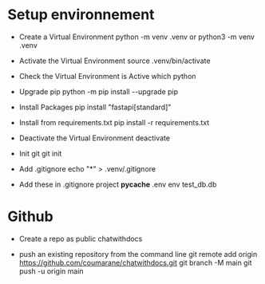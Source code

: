 # Setup environnement

- Create a Virtual Environment 
python -m venv .venv
or 
python3 -m venv .venv

- Activate the Virtual Environment
source .venv/bin/activate

- Check the Virtual Environment is Active
which python

- Upgrade pip
python -m pip install --upgrade pip

- Install Packages
pip install "fastapi[standard]"

- Install from requirements.txt
pip install -r requirements.txt

- Deactivate the Virtual Environment
deactivate

- Init git
git init

- Add .gitignore
echo "*" > .venv/.gitignore

- Add these in .gitignore project
__pycache__
.env
env
test_db.db

# Github
- Create a repo as public 
chatwithdocs

- push an existing repository from the command line
git remote add origin https://github.com/coumarane/chatwithdocs.git
git branch -M main
git push -u origin main